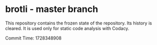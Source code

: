 # brotli - master branch

This repository contains the frozen state of the repository.
Its history is cleared. It is used only for static code
analysis with Codacy.

Commit Time: 1728348908